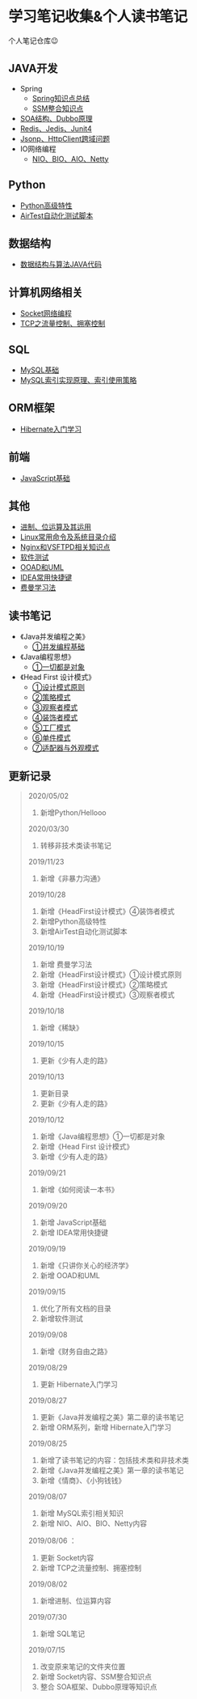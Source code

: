 # 学习笔记收集&个人读书笔记

个人笔记仓库😉


## JAVA开发

- Spring
  - [Spring知识点总结](https://github.com/JavaCorn/eshop/blob/master/study/spring.md)
  - [SSM整合知识点](Java/Spring/SSM/README.md)
- [SOA结构、Dubbo原理](https://github.com/JavaCorn/eshop/blob/master/study/Dubbo.md)
- [Redis、Jedis、Junit4](https://github.com/JavaCorn/eshop/blob/master/study/Redis.md)
- [Jsonp、HttpClient跨域问题](https://github.com/JavaCorn/eshop/blob/master/study/AJAX%E3%80%81Jsonp%E3%80%81HttpClient.md)
- IO网络编程
  - [NIO、BIO、AIO、Netty](Java/IO/io.md)

## Python

-   [Python高级特性](Python/Python高级特性.md)
-   [AirTest自动化测试脚本](Python/AirTest自动化测试脚本.md)

## 数据结构

- [数据结构与算法JAVA代码](https://github.com/JavaCorn/StudyNotes-DataStructrues-Algorithms)


## 计算机网络相关

- [Socket网络编程](Socket/socket网络编程.md)
- [TCP之流量控制、拥塞控制](Socket/TCP之流量控制、拥塞控制.md)

## SQL

- [MySQL基础](SQL/MySQL笔记.md)
- [MySQL索引实现原理、索引使用策略](SQL/sqlIndex.md)


## ORM框架

- [Hibernate入门学习](ORM/Hibernate入门学习.md)

## 前端

- [JavaScript基础](FrontEnd/JavaScript基础.md)

## 其他

- [进制、位运算及其运用](Other/进制、位运算及其运用.md)
- [Linux常用命令及系统目录介绍](https://github.com/JavaCorn/eshop/blob/master/study/Linux.md)
- [Nginx和VSFTPD相关知识点](https://github.com/JavaCorn/eshop/blob/master/study/Nginx.md)
- [软件测试](Test/软件测试.md)
- [OOAD和UML](Other/UML/OOAD和UML.md)
- [IDEA常用快捷键](Other/IDEA常用快捷键.md)
- [费曼学习法](Other/费曼学习法.md)

## 读书笔记

- 《Java并发编程之美》
  - [①并发编程基础](ReadingNotes/技术类/《Java并发编程之美》/《Java并发编程之美》.md)
- 《Java编程思想》
  - [①一切都是对象](ReadingNotes/技术类/《Java编程思想》/①一切都是对象.md)
- 《Head First 设计模式》
  - [①设计模式原则](ReadingNotes/技术类/《HeadFirst设计模式》/①设计模式原则.md)
  - [②策略模式](ReadingNotes/技术类/《HeadFirst设计模式》/②策略模式.md)
  - [③观察者模式](ReadingNotes/技术类/《HeadFirst设计模式》/③观察者模式.md)
  - [④装饰者模式](ReadingNotes/技术类/《HeadFirst设计模式》/④装饰者模式.md)
  - [⑤工厂模式](ReadingNotes/技术类/《HeadFirst设计模式》/⑤工厂模式.md)
  - [⑥单件模式](ReadingNotes/技术类/《HeadFirst设计模式》/⑥单件模式.md)
  - [⑦适配器与外观模式](ReadingNotes/技术类/《HeadFirst设计模式》/⑦适配器与外观模式.md)




## 更新记录

> 2020/05/02
>
> 1. 新增Python/Hellooo
>
> 2020/03/30
>
> 1. 转移非技术类读书笔记
>
> 2019/11/23
>
> 1.  新增《非暴力沟通》
>
> 2019/10/28
>
> 1.  新增《HeadFirst设计模式》④装饰者模式
> 2.  新增Python高级特性
> 3.  新增AirTest自动化测试脚本
>
> 2019/10/19
>
> 1.  新增 费曼学习法
> 2.  新增《HeadFirst设计模式》①设计模式原则
> 3.  新增《HeadFirst设计模式》②策略模式
> 4.  新增《HeadFirst设计模式》③观察者模式
>
> 2019/10/18
>
> 1.  新增《稀缺》
>
> 2019/10/15
>
> 1.  更新《少有人走的路》
>
> 2019/10/13
>
> 1.  更新目录
> 2.  更新《少有人走的路》
>
> 2019/10/12
>
> 1.  新增《Java编程思想》①一切都是对象
> 2.  新增《Head First 设计模式》
> 3.  新增《少有人走的路》
>
> 2019/09/21
>
> 1. 新增《如何阅读一本书》
>
> 2019/09/20
>
> 1. 新增 JavaScript基础
> 2. 新增 IDEA常用快捷键
>
> 2019/09/19
>
> 1. 新增《只讲你关心的经济学》
> 2. 新增 OOAD和UML
>
> 2019/09/15
>
> 1. 优化了所有文档的目录
> 2. 新增软件测试
>
> 2019/09/08
>
> 1. 新增《财务自由之路》
>
> 2019/08/29
>
> 1. 更新 Hibernate入门学习
>
> 2019/08/27
>
> 1. 更新《Java并发编程之美》第二章的读书笔记
> 2. 新增 ORM系列，新增 Hibernate入门学习
>
> 2019/08/25
>
> 1. 新增了读书笔记的内容：包括技术类和非技术类
> 2. 新增《Java并发编程之美》第一章的读书笔记
> 3. 新增《情商》、《小狗钱钱》
>
> 2019/08/07 
>
> 1. 新增 MySQL索引相关知识
> 2. 新增 NIO、AIO、BIO、Netty内容
>
> 2019/08/06 ：
>
> 1. 更新 Socket内容
> 2. 新增 TCP之流量控制、拥塞控制
>
> 2019/08/02 
>
> 1. 新增进制、位运算内容
>
> 2019/07/30 
>
> 1. 新增 SQL笔记
>
> 2019/07/15 
>
> 1. 改变原来笔记的文件夹位置
> 2. 新增 Socket内容、SSM整合知识点
> 3. 整合 SOA框架、Dubbo原理等知识点


